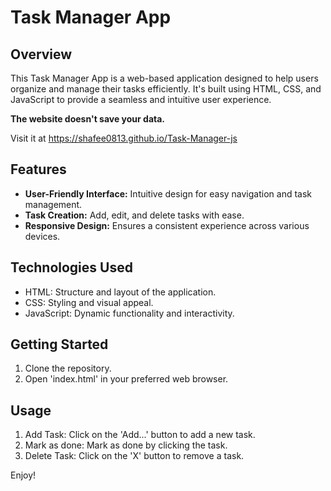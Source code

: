 # Task Manager App

## Overview
This Task Manager App is a web-based application designed to help users organize and manage their tasks efficiently. It's built using HTML, CSS, and JavaScript to provide a seamless and intuitive user experience.

**The website doesn't save your data.**

Visit it at https://shafee0813.github.io/Task-Manager-js

## Features
- **User-Friendly Interface:** Intuitive design for easy navigation and task management.
- **Task Creation:** Add, edit, and delete tasks with ease.
- **Responsive Design:** Ensures a consistent experience across various devices.

## Technologies Used
- HTML: Structure and layout of the application.
- CSS: Styling and visual appeal.
- JavaScript: Dynamic functionality and interactivity.

## Getting Started
1. Clone the repository.
2. Open 'index.html' in your preferred web browser.

## Usage
1. Add Task: Click on the 'Add...' button to add a new task.
2. Mark as done: Mark as done by clicking the task.
3. Delete Task: Click on the 'X' button to remove a task.

Enjoy!

